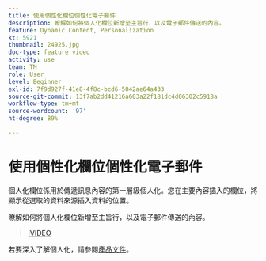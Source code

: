```yaml
---
title: 使用個性化欄位個性化電子郵件
description: 瞭解如何將個人化欄位新增至主旨行，以及電子郵件傳送的內容。
feature: Dynamic Content, Personalization
kt: 5921
thumbnail: 24925.jpg
doc-type: feature video
activity: use
team: TM
role: User
level: Beginner
exl-id: 7f9d927f-41e8-4f8c-bcd6-5042ae64a433
source-git-commit: 13f7ab2dd41216a603a22f181dc4d06302c5918a
workflow-type: tm+mt
source-wordcount: '97'
ht-degree: 89%

---
```


# 使用個性化欄位個性化電子郵件

個人化欄位係用於傳遞訊息內容的第一層級個人化。您在主要內容插入的欄位，將顯示從選取的資料來源插入資料的位置。

瞭解如何將個人化欄位新增至主旨行，以及電子郵件傳送的內容。

>[!VIDEO](https://video.tv.adobe.com/v/24925?quality=12&learn=on)

若要深入了解個人化，請參閱[產品文件](https://experienceleague.adobe.com/docs/campaign-classic/using/sending-messages/personalizing-deliveries/about-personalization.html?lang=zh-Hant)。
